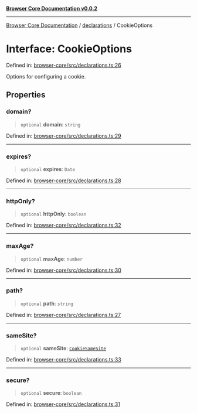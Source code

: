 [**Browser Core Documentation v0.0.2**](../../README.md)

***

[Browser Core Documentation](../../modules.md) / [declarations](../README.md) / CookieOptions

# Interface: CookieOptions

Defined in: [browser-core/src/declarations.ts:26](https://github.com/stonemjs/browser-core/blob/a1c2a931b309b7a521917fcf25e69606878b4d2b/src/declarations.ts#L26)

Options for configuring a cookie.

## Properties

### domain?

> `optional` **domain**: `string`

Defined in: [browser-core/src/declarations.ts:29](https://github.com/stonemjs/browser-core/blob/a1c2a931b309b7a521917fcf25e69606878b4d2b/src/declarations.ts#L29)

***

### expires?

> `optional` **expires**: `Date`

Defined in: [browser-core/src/declarations.ts:28](https://github.com/stonemjs/browser-core/blob/a1c2a931b309b7a521917fcf25e69606878b4d2b/src/declarations.ts#L28)

***

### httpOnly?

> `optional` **httpOnly**: `boolean`

Defined in: [browser-core/src/declarations.ts:32](https://github.com/stonemjs/browser-core/blob/a1c2a931b309b7a521917fcf25e69606878b4d2b/src/declarations.ts#L32)

***

### maxAge?

> `optional` **maxAge**: `number`

Defined in: [browser-core/src/declarations.ts:30](https://github.com/stonemjs/browser-core/blob/a1c2a931b309b7a521917fcf25e69606878b4d2b/src/declarations.ts#L30)

***

### path?

> `optional` **path**: `string`

Defined in: [browser-core/src/declarations.ts:27](https://github.com/stonemjs/browser-core/blob/a1c2a931b309b7a521917fcf25e69606878b4d2b/src/declarations.ts#L27)

***

### sameSite?

> `optional` **sameSite**: [`CookieSameSite`](../enumerations/CookieSameSite.md)

Defined in: [browser-core/src/declarations.ts:33](https://github.com/stonemjs/browser-core/blob/a1c2a931b309b7a521917fcf25e69606878b4d2b/src/declarations.ts#L33)

***

### secure?

> `optional` **secure**: `boolean`

Defined in: [browser-core/src/declarations.ts:31](https://github.com/stonemjs/browser-core/blob/a1c2a931b309b7a521917fcf25e69606878b4d2b/src/declarations.ts#L31)
